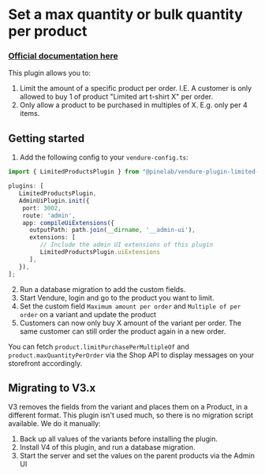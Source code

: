# Set a max quantity or bulk quantity per product

### [Official documentation here](https://pinelab-plugins.com/plugin/vendure-plugin-limit-product-per-order)

This plugin allows you to:

1. Limit the amount of a specific product per order. I.E. A customer is only allowed to
   buy 1 of product "Limited art t-shirt X" per order.
2. Only allow a product to be purchased in multiples of X. E.g. only per 4 items.

## Getting started

1. Add the following config to your `vendure-config.ts`:

```ts
import { LimitedProductsPlugin } from "@pinelab/vendure-plugin-limited-products"

plugins: [ 
   LimitedProductsPlugin,
   AdminUiPlugin.init({
    port: 3002,
    route: 'admin',
    app: compileUiExtensions({
      outputPath: path.join(__dirname, '__admin-ui'),
      extensions: [ 
         // Include the admin UI extensions of this plugin
         LimitedProductsPlugin.uiExtensions
      ],
   }),
];

```

2. Run a database migration to add the custom fields.
3. Start Vendure, login and go to the product you want to limit.
4. Set the custom field `Maximum amount per order` and `Multiple of per order` on a variant and update the product
5. Customers can now only buy X amount of the variant per order. The same customer can still order the product again in
   a new order.

You can fetch `product.limitPurchasePerMultipleOf` and `product.maxQuantityPerOrder` via the Shop API to display messages on your storefront accordingly.

## Migrating to V3.x

V3 removes the fields from the variant and places them on a Product, in a different format. This plugin isn't used much, so there is no migration script available. We do it manually:

1. Back up all values of the variants before installing the plugin.
2. Install V4 of this plugin, and run a database migration.
3. Start the server and set the values on the parent products via the Admin UI

